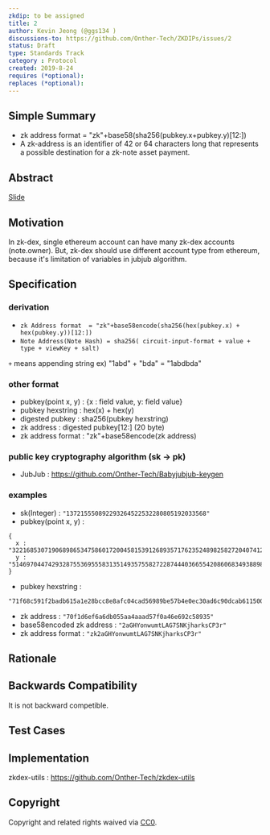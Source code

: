 ```yaml
---
zkdip: to be assigned
title: 2
author: Kevin Jeong (@ggs134 )
discussions-to: https://github.com/Onther-Tech/ZKDIPs/issues/2
status: Draft
type: Standards Track
category : Protocol
created: 2019-8-24
requires (*optional): 
replaces (*optional): 
---
```


## Simple Summary
<!--"If you can't explain it simply, you don't understand it well enough." Provide a simplified and layman-accessible explanation of the EIP.-->
- zk address format = "zk"+base58(sha256(pubkey.x+pubkey.y)[12:])
- A zk-address is an identifier of 42 or 64  characters long that represents a possible destination for a zk-note asset payment.

## Abstract
[Slide](https://docs.google.com/presentation/d/18lSXlUvGRS7OjCsCM3ZTFUJ9-YYwVEq5ck72sqt6YFs/edit?usp=sharing)

## Motivation
In zk-dex, single ethereum account can have many zk-dex accounts (note.owner). But, zk-dex should use different account type from ethereum, because it's limitation of variables in jubjub algorithm. 

## Specification

### derivation
- ```zk Address format  = "zk"+base58encode(sha256(hex(pubkey.x) + hex(pubkey.y))[12:])```
- ```Note Address(Note Hash) = sha256( circuit-input-format + value + type + viewKey + salt)```

```+``` means appending string
ex) "1abd" + "bda" = "1abdbda"

### other format
- pubkey(point x, y) : {x : field value, y: field value} 
- pubkey hexstring : hex(x) + hex(y)
- digested pubkey : sha256(pubkey hexstring)
- zk address : digested pubkey[12:] (20 byte)
- zk address format : "zk"+base58encode(zk address)

### public key cryptography algorithm (sk -> pk)
- JubJub : https://github.com/Onther-Tech/Babyjubjub-keygen

### examples

- sk(Integer) : ``` "137215550892293264522532280805192033568" ```
- pubkey(point x, y) : 
```
{
  x : "3221685307190689865347586017200458153912689357176235248982582720407412477386", 
  y : "5146970447429328755369555831351493575582722874440366554208606834938898586669"
}
```
- pubkey hexstring : 
```
"71f68c591f2badb615a1e28bcc8e8afc04cad56989be57b4e0ec30ad6c90dcab61150068fd22e9fd7934e1aecc490c53c945a116967ae411d42d929fd89c2d"
```
- zk address : ``` "70f1d6ef6a6db055aa4aaad57f0a46e692c58935" ```
- base58encoded zk address : ``` "2aGHYonwumtLAG7SNKjharksCP3r" ```
- zk address format : ``` "zk2aGHYonwumtLAG7SNKjharksCP3r" ```

## Rationale

## Backwards Compatibility
It is not backward competible.

## Test Cases
<!--Test cases for an implementation are mandatory for EIPs that are affecting consensus changes. Other EIPs can choose to include links to test cases if applicable.-->

## Implementation
zkdex-utils : https://github.com/Onther-Tech/zkdex-utils

## Copyright
Copyright and related rights waived via [CC0](https://creativecommons.org/publicdomain/zero/1.0/).
